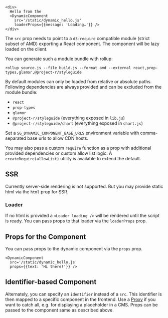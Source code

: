 ```react
<div>
  Hello from the
  <DynamicComponent
    src='/static/dynamic_hello.js'
    loaderProps={{message: 'Loading…'}} />
</div>
```

The `src` prop needs to point to a `d3-require` compatible module (strict subset of AMD) exporting a React component. The component will be lazy loaded on the client.

You can generate such a module bundle with rollup:
```
rollup source.js --file build.js --format amd --external react,prop-types,glamor,@project-r/styleguide
```

By default modules can only be loaded from relative or absolute paths. Following dependencies are always provided and can be excluded from the module bundle:
- `react`
- `prop-types`
- `glamor`
- `@project-r/styleguide` (everything exposed in `lib.js`)
- `@project-r/styleguide/chart` (everything exposed in `chart.js`)

Set a `SG_DYNAMIC_COMPONENT_BASE_URLS` environment variable with comma-separated base urls to allow CDN hosts.

You may also pass a custom `require` function as a prop with additional provided dependencies or custom allow list logic. A `createRequire(allowList)` utility is available to extend the default.

## SSR

Currently server-side rendering is not supported. But you may provide static html via the `html` prop for SSR.

### Loader

If no html is provided a `<Loader loading />` will be rendered until the script is ready. You can pass props to that loader via the `loaderProps` prop. 

## Props for the Component

You can pass props to the dynamic component via the `props` prop.

```react
<DynamicComponent
  src='/static/dynamic_hello.js'
  props={{text: 'Hi there!'}} />
```

## Identifier-based Component

Alternately, you can specify an `identifier` instead of a `src`. This identifier is then mapped to a specific component in the frontend. Use a [Proxy](https://developer.mozilla.org/en-US/docs/Web/JavaScript/Reference/Global_Objects/Proxy) if you want to catch all, e.g. for displaying a placeholder in a CMS. Props can be passed to the component same as described above. 
